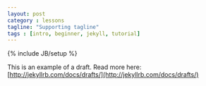 ```yaml
---
layout: post
category : lessons
tagline: "Supporting tagline"
tags : [intro, beginner, jekyll, tutorial]
---
```

{% include JB/setup %}

This is an example of a draft. Read more here: [http://jekyllrb.com/docs/drafts/](http://jekyllrb.com/docs/drafts/)
